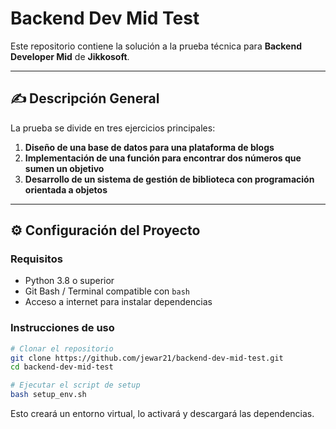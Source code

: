 # Backend Dev Mid Test

Este repositorio contiene la solución a la prueba técnica para **Backend Developer Mid** de **Jikkosoft**.

---

## ✍️ Descripción General

La prueba se divide en tres ejercicios principales:

1. **Diseño de una base de datos para una plataforma de blogs**
2. **Implementación de una función para encontrar dos números que sumen un objetivo**
3. **Desarrollo de un sistema de gestión de biblioteca con programación orientada a objetos**

---

## ⚙️ Configuración del Proyecto

### Requisitos

- Python 3.8 o superior
- Git Bash / Terminal compatible con `bash`
- Acceso a internet para instalar dependencias

### Instrucciones de uso

```bash
# Clonar el repositorio
git clone https://github.com/jewar21/backend-dev-mid-test.git
cd backend-dev-mid-test

# Ejecutar el script de setup
bash setup_env.sh
```

Esto creará un entorno virtual, lo activará y descargará las dependencias.